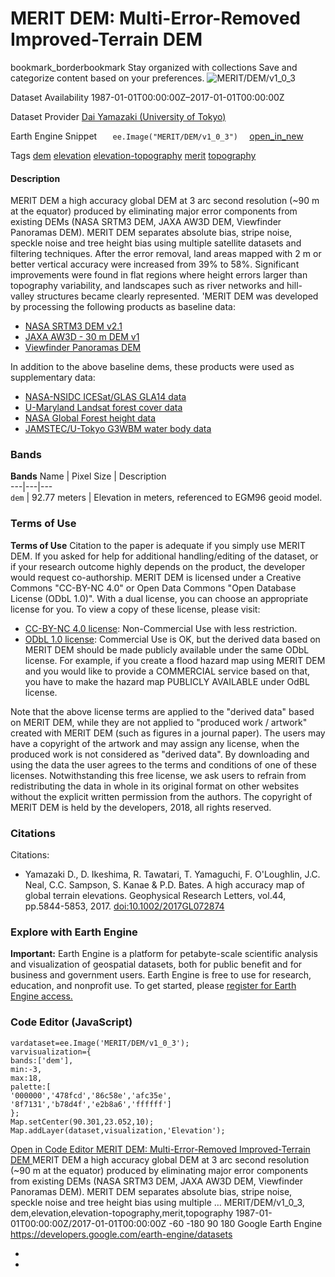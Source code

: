  
#  MERIT DEM: Multi-Error-Removed Improved-Terrain DEM 
bookmark_borderbookmark Stay organized with collections  Save and categorize content based on your preferences. 
![MERIT/DEM/v1_0_3](https://developers.google.com/earth-engine/datasets/images/MERIT/MERIT_DEM_v1_0_3_sample.png) 

Dataset Availability
    1987-01-01T00:00:00Z–2017-01-01T00:00:00Z 

Dataset Provider
     [ Dai Yamazaki (University of Tokyo) ](http://hydro.iis.u-tokyo.ac.jp/~yamadai/MERIT_DEM/index.html) 

Earth Engine Snippet
     `    ee.Image("MERIT/DEM/v1_0_3")   ` [ open_in_new ](https://code.earthengine.google.com/?scriptPath=Examples:Datasets/MERIT/MERIT_DEM_v1_0_3) 

Tags
     [dem](https://developers.google.com/earth-engine/datasets/tags/dem) [elevation](https://developers.google.com/earth-engine/datasets/tags/elevation) [elevation-topography](https://developers.google.com/earth-engine/datasets/tags/elevation-topography) [merit](https://developers.google.com/earth-engine/datasets/tags/merit) [topography](https://developers.google.com/earth-engine/datasets/tags/topography)
#### Description
MERIT DEM a high accuracy global DEM at 3 arc second resolution (~90 m at the equator) produced by eliminating major error components from existing DEMs (NASA SRTM3 DEM, JAXA AW3D DEM, Viewfinder Panoramas DEM).
MERIT DEM separates absolute bias, stripe noise, speckle noise and tree height bias using multiple satellite datasets and filtering techniques. After the error removal, land areas mapped with 2 m or better vertical accuracy were increased from 39% to 58%. Significant improvements were found in flat regions where height errors larger than topography variability, and landscapes such as river networks and hill-valley structures became clearly represented.
'MERIT DEM was developed by processing the following products as baseline data:
  * [NASA SRTM3 DEM v2.1](https://dds.cr.usgs.gov/srtm/version2_1/SRTM3)
  * [JAXA AW3D - 30 m DEM v1](https://www.eorc.jaxa.jp/ALOS/en/aw3d30/index.htm)
  * [Viewfinder Panoramas DEM](http://www.viewfinderpanoramas.org/dem3.html)


In addition to the above baseline dems, these products were used as supplementary data:
  * [NASA-NSIDC ICESat/GLAS GLA14 data](https://nsidc.org/data/gla14)
  * [U-Maryland Landsat forest cover data](https://glad.earthengine.app/view/global-forest-change)
  * [NASA Global Forest height data](https://www.nasa.gov/topics/earth/features/forest-height-map.html)
  * [JAMSTEC/U-Tokyo G3WBM water body data](http://hydro.iis.u-tokyo.ac.jp/%7Eyamadai/G3WBM/index.html)


### Bands
**Bands**
Name | Pixel Size | Description  
---|---|---  
`dem` |  92.77 meters  | Elevation in meters, referenced to EGM96 geoid model.  
### Terms of Use
**Terms of Use**
Citation to the paper is adequate if you simply use MERIT DEM. If you asked for help for additional handling/editing of the dataset, or if your research outcome highly depends on the product, the developer would request co-authorship.
MERIT DEM is licensed under a Creative Commons "CC-BY-NC 4.0" or Open Data Commons "Open Database License (ODbL 1.0)". With a dual license, you can choose an appropriate license for you.
To view a copy of these license, please visit:
  * [CC-BY-NC 4.0 license](https://creativecommons.org/licenses/by-nc/4.0/): Non-Commercial Use with less restriction.
  * [ODbL 1.0 license](https://opendatacommons.org/licenses/odbl/summary/): Commercial Use is OK, but the derived data based on MERIT DEM should be made publicly available under the same ODbL license. For example, if you create a flood hazard map using MERIT DEM and you would like to provide a COMMERCIAL service based on that, you have to make the hazard map PUBLICLY AVAILABLE under OdBL license.


Note that the above license terms are applied to the "derived data" based on MERIT DEM, while they are not applied to "produced work / artwork" created with MERIT DEM (such as figures in a journal paper). The users may have a copyright of the artwork and may assign any license, when the produced work is not considered as "derived data".
By downloading and using the data the user agrees to the terms and conditions of one of these licenses. Notwithstanding this free license, we ask users to refrain from redistributing the data in whole in its original format on other websites without the explicit written permission from the authors.
The copyright of MERIT DEM is held by the developers, 2018, all rights reserved.
### Citations
Citations:
  * Yamazaki D., D. Ikeshima, R. Tawatari, T. Yamaguchi, F. O'Loughlin, J.C. Neal, C.C. Sampson, S. Kanae & P.D. Bates. A high accuracy map of global terrain elevations. Geophysical Research Letters, vol.44, pp.5844-5853, 2017.
[doi:10.1002/2017GL072874](https://doi.org/10.1002/2017GL072874)


### Explore with Earth Engine
**Important:** Earth Engine is a platform for petabyte-scale scientific analysis and visualization of geospatial datasets, both for public benefit and for business and government users. Earth Engine is free to use for research, education, and nonprofit use. To get started, please [register for Earth Engine access.](https://console.cloud.google.com/earth-engine)
### Code Editor (JavaScript)
```
vardataset=ee.Image('MERIT/DEM/v1_0_3');
varvisualization={
bands:['dem'],
min:-3,
max:18,
palette:[
'000000','478fcd','86c58e','afc35e',
'8f7131','b78d4f','e2b8a6','ffffff']
};
Map.setCenter(90.301,23.052,10);
Map.addLayer(dataset,visualization,'Elevation');
```
[ Open in Code Editor ](https://code.earthengine.google.com/?scriptPath=Examples:Datasets/MERIT/MERIT_DEM_v1_0_3)
[ MERIT DEM: Multi-Error-Removed Improved-Terrain DEM ](https://developers.google.com/earth-engine/datasets/catalog/MERIT_DEM_v1_0_3)
MERIT DEM a high accuracy global DEM at 3 arc second resolution (~90 m at the equator) produced by eliminating major error components from existing DEMs (NASA SRTM3 DEM, JAXA AW3D DEM, Viewfinder Panoramas DEM). MERIT DEM separates absolute bias, stripe noise, speckle noise and tree height bias using multiple …
MERIT/DEM/v1_0_3, dem,elevation,elevation-topography,merit,topography 
1987-01-01T00:00:00Z/2017-01-01T00:00:00Z
-60 -180 90 180 
Google Earth Engine
https://developers.google.com/earth-engine/datasets
  * [ ](https://doi.org/http://hydro.iis.u-tokyo.ac.jp/~yamadai/MERIT_DEM/index.html)
  * [ ](https://doi.org/https://developers.google.com/earth-engine/datasets/catalog/MERIT_DEM_v1_0_3)


